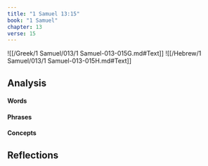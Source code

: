 ```yaml
---
title: "1 Samuel 13:15"
book: "1 Samuel"
chapter: 13
verse: 15
---
```

![[/Greek/1 Samuel/013/1 Samuel-013-015G.md#Text]]
![[/Hebrew/1 Samuel/013/1 Samuel-013-015H.md#Text]]

## Analysis

#### Words

#### Phrases

#### Concepts

## Reflections
